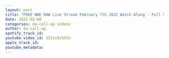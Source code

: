 ```yaml
---
layout: post
title: "FREE WWE RAW Live Stream February 7th 2022 Watch Along - Full Show Live Reactions"
date: 2022-02-08
categories: da-call-up videos
author: da-call-up
spotify_track_id: 
youtube_video_id: 3IIsi9v5XlU
apple_track_id: 
youtube_metadata: 
---
```


